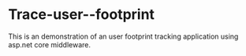 ﻿# Trace-user--footprint
This is an demonstration of an user footprint tracking application using asp.net core middleware.
